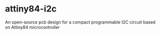 # attiny84-i2c
An open-source pcb design for a compact programmable I2C circuit based on Attiny84 microcontroller
